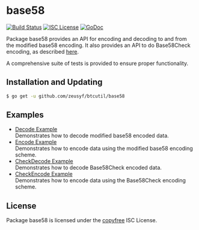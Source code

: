 base58
==========

[![Build Status](http://img.shields.io/travis/btcsuite/btcutil.svg)](https://travis-ci.org/btcsuite/btcutil)
[![ISC License](http://img.shields.io/badge/license-ISC-blue.svg)](http://copyfree.org)
[![GoDoc](https://img.shields.io/badge/godoc-reference-blue.svg)](http://godoc.org/github.com/zeusyf/btcutil/base58)

Package base58 provides an API for encoding and decoding to and from the
modified base58 encoding.  It also provides an API to do Base58Check encoding,
as described [here](https://en.bitcoin.it/wiki/Base58Check_encoding).

A comprehensive suite of tests is provided to ensure proper functionality.

## Installation and Updating

```bash
$ go get -u github.com/zeusyf/btcutil/base58
```

## Examples

* [Decode Example](http://godoc.org/github.com/zeusyf/btcutil/base58#example-Decode)  
  Demonstrates how to decode modified base58 encoded data.
* [Encode Example](http://godoc.org/github.com/zeusyf/btcutil/base58#example-Encode)  
  Demonstrates how to encode data using the modified base58 encoding scheme.
* [CheckDecode Example](http://godoc.org/github.com/zeusyf/btcutil/base58#example-CheckDecode)  
  Demonstrates how to decode Base58Check encoded data.
* [CheckEncode Example](http://godoc.org/github.com/zeusyf/btcutil/base58#example-CheckEncode)  
  Demonstrates how to encode data using the Base58Check encoding scheme.

## License

Package base58 is licensed under the [copyfree](http://copyfree.org) ISC
License.
